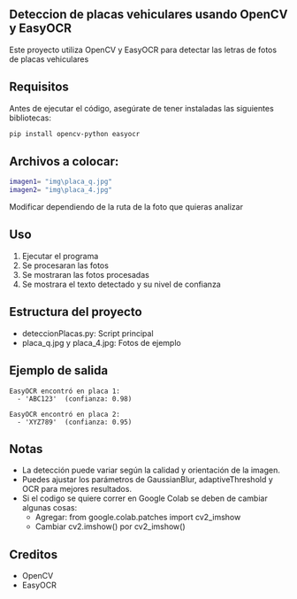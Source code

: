 ## Deteccion de placas vehiculares usando OpenCV y EasyOCR

Este proyecto utiliza OpenCV y EasyOCR para detectar las letras de fotos de placas vehiculares

## Requisitos

Antes de ejecutar el código, asegúrate de tener instaladas las siguientes bibliotecas:

```bash
pip install opencv-python easyocr
```

## Archivos a colocar:

```bash
imagen1= "img\placa_q.jpg"
imagen2= "img\placa_4.jpg"
```
Modificar dependiendo de la ruta de la foto que quieras analizar

## Uso
1. Ejecutar el programa
2. Se procesaran las fotos
3. Se mostraran las fotos procesadas
4. Se mostrara el texto detectado y su nivel de confianza

## Estructura del proyecto
- deteccionPlacas.py: Script principal
- placa_q.jpg y placa_4.jpg: Fotos de ejemplo

## Ejemplo de salida

```nginx
EasyOCR encontró en placa 1:
  - 'ABC123'  (confianza: 0.98)

EasyOCR encontró en placa 2:
  - 'XYZ789'  (confianza: 0.95)
```

## Notas 
- La detección puede variar según la calidad y orientación de la imagen.
- Puedes ajustar los parámetros de GaussianBlur, adaptiveThreshold y OCR para mejores resultados.
- Si el codigo se quiere correr en Google Colab se deben de cambiar algunas cosas:
  - Agregar: from google.colab.patches import cv2_imshow
  - Cambiar cv2.imshow() por cv2_imshow()

## Creditos 
- OpenCV
- EasyOCR
